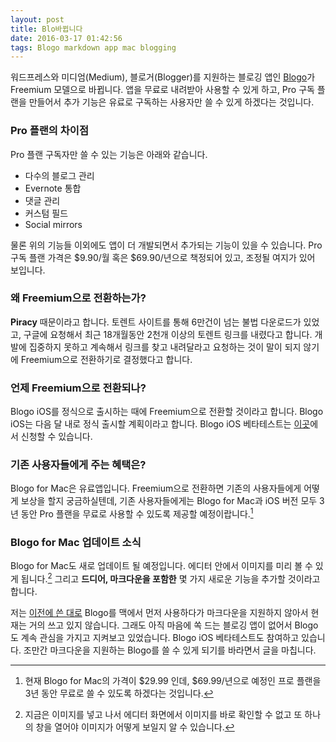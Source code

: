 ```yaml
---
layout: post
title: Blo바뀝니다
date: 2016-03-17 01:42:56
tags: Blogo markdown app mac blogging
---
```

워드프레스와 미디엄(Medium), 블로거(Blogger)를 지원하는 블로깅 앱인 [Blogo](https://getblogo.com/)가 Freemium 모델으로 바뀝니다. 앱을 무료로 내려받아 사용할 수 있게 하고, Pro 구독 플랜을 만들어서 추가 기능은 유료로 구독하는 사용자만 쓸 수 있게 하겠다는 것입니다.

### Pro 플랜의 차이점

Pro 플랜 구독자만 쓸 수 있는 기능은 아래와 같습니다.

- 다수의 블로그 관리
- Evernote 통합
- 댓글 관리
- 커스텀 필드
- Social mirrors

물론 위의 기능들 이외에도 앱이 더 개발되면서 추가되는 기능이 있을 수 있습니다. Pro 구독 플랜 가격은 $9.90/월 혹은 $69.90/년으로 책정되어 있고, 조정될 여지가 있어 보입니다.

### 왜 Freemium으로 전환하는가?

**Piracy** 때문이라고 합니다. 토렌트 사이트를 통해 6만건이 넘는 불법 다운로드가 있었고, 구글에 요청해서 최근 18개월동안 2천개 이상의 토렌트 링크를 내렸다고 합니다. 개발에 집중하지 못하고 계속해서 링크를 찾고 내려달라고 요청하는 것이 말이 되지 않기에 Freemium으로 전환하기로 결정했다고 합니다.

### 언제 Freemium으로 전환되나?

Blogo iOS를 정식으로 출시하는 때에 Freemium으로 전환할 것이라고 합니다. Blogo iOS는 다음 달 내로 정식 출시할 계획이라고 합니다. Blogo iOS 베타테스트는 [이곳](http://beta.getblogo.com/ios)에서 신청할 수 있습니다.

### 기존 사용자들에게 주는 혜택은?

Blogo for Mac은 유료앱입니다. Freemium으로 전환하면 기존의 사용자들에게 어떻게 보상을 할지 궁금하실텐데, 기존 사용자들에게는 Blogo for Mac과 iOS 버전 모두 3년 동안 Pro 플랜을 무료로 사용할 수 있도록 제공할 예정이랍니다.[^1]

[^1]: 현재 Blogo for Mac의 가격이 $29.99 인데, $69.99/년으로 예정인 프로 플랜을 3년 동안 무료로 쓸 수 있도록 하겠다는 것입니다.

### Blogo for Mac 업데이트 소식

Blogo for Mac도 새로 업데이트 될 예정입니다. 에디터 안에서 이미지를 미리 볼 수 있게 됩니다.[^2] 그리고 **드디어, 마크다운을 포함한** 몇 가지 새로운 기능을 추가할 것이라고 합니다.

저는 [이전에 쓴 대로](http://halryang.net/Please-support-markdown-blogo/ "마크다운을 지원해주세요, Blogo - 한량넷") Blogo를 맥에서 먼저 사용하다가 마크다운을 지원하지 않아서 현재는 거의 쓰고 있지 않습니다. 그래도 아직 마음에 쏙 드는 블로깅 앱이 없어서 Blogo도 계속 관심을 가지고 지켜보고 있었습니다. Blogo iOS 베타테스트도 참여하고 있습니다. 조만간 마크다운을 지원하는 Blogo를 쓸 수 있게 되기를 바라면서 글을 마칩니다.

[^2]: 지금은 이미지를 넣고 나서 에디터 화면에서 이미지를 바로 확인할 수 없고 또 하나의 창을 열어야 이미지가 어떻게 보일지 알 수 있습니다. 
